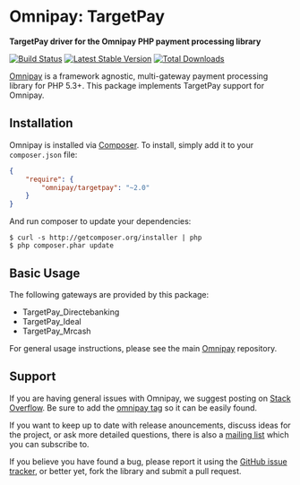 # Omnipay: TargetPay

**TargetPay driver for the Omnipay PHP payment processing library**

[![Build Status](https://travis-ci.org/omnipay/targetpay.png?branch=master)](https://travis-ci.org/omnipay/targetpay)
[![Latest Stable Version](https://poser.pugx.org/omnipay/targetpay/version.png)](https://packagist.org/packages/omnipay/targetpay)
[![Total Downloads](https://poser.pugx.org/omnipay/targetpay/d/total.png)](https://packagist.org/packages/omnipay/targetpay)

[Omnipay](https://github.com/omnipay/omnipay) is a framework agnostic, multi-gateway payment
processing library for PHP 5.3+. This package implements TargetPay support for Omnipay.

## Installation

Omnipay is installed via [Composer](http://getcomposer.org/). To install, simply add it
to your `composer.json` file:

```json
{
    "require": {
        "omnipay/targetpay": "~2.0"
    }
}
```

And run composer to update your dependencies:

    $ curl -s http://getcomposer.org/installer | php
    $ php composer.phar update

## Basic Usage

The following gateways are provided by this package:

* TargetPay_Directebanking
* TargetPay_Ideal
* TargetPay_Mrcash

For general usage instructions, please see the main [Omnipay](https://github.com/omnipay/omnipay)
repository.

## Support

If you are having general issues with Omnipay, we suggest posting on
[Stack Overflow](http://stackoverflow.com/). Be sure to add the
[omnipay tag](http://stackoverflow.com/questions/tagged/omnipay) so it can be easily found.

If you want to keep up to date with release anouncements, discuss ideas for the project,
or ask more detailed questions, there is also a [mailing list](https://groups.google.com/forum/#!forum/omnipay) which
you can subscribe to.

If you believe you have found a bug, please report it using the [GitHub issue tracker](https://github.com/omnipay/targetpay/issues),
or better yet, fork the library and submit a pull request.
